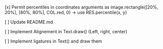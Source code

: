 [x] Permit percentiles in coordinates arguments as image.rectangle([20%, 20%], [80%, 80%], COL.red, 0) -> use RES.percentile(x, y)

[ ] Update README.md

[ ] Implement Alignement in Text.draw() (Left, right, center)

[ ] Implement ligatures in Text() and draw them